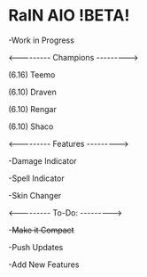 # RaIN AIO !BETA!

-Work in Progress

<---------
Champions
--------->

(6.16) Teemo

(6.10) Draven

(6.10) Rengar

(6.10) Shaco

<---------
Features
--------->

-Damage Indicator

-Spell Indicator

-Skin Changer

<---------
To-Do:
--------->

-~~Make it Compact~~

-Push Updates

-Add New Features

